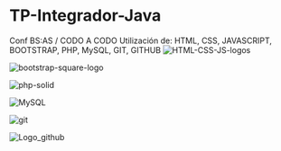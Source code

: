 # TP-Integrador-Java
Conf BS:AS / CODO A CODO
Utilización de: HTML, CSS, JAVASCRIPT, BOOTSTRAP, PHP, MySQL, GIT, GITHUB
![HTML-CSS-JS-logos](https://github.com/claumiranda/TP-Integrador-Java/assets/133828623/aefb205d-164b-415e-8391-b8f9b1187572)

![bootstrap-square-logo](https://github.com/claumiranda/TP-Integrador-Java/assets/133828623/1e1a1804-85f0-404b-8ef9-a12dd85269d4)

![php-solid](https://github.com/claumiranda/TP-Integrador-Java/assets/133828623/997b1b0f-ad4b-43ca-bb8b-1e4e3c2f2db4)

![MySQL](https://github.com/claumiranda/TP-Integrador-Java/assets/133828623/baddc5f3-d634-4c52-8977-b6b1fdc4a8ad)

![git](https://github.com/claumiranda/TP-Integrador-Java/assets/133828623/91fadefe-b091-4d4d-9846-f08e86420147)

![Logo_github](https://github.com/claumiranda/TP-Integrador-Java/assets/133828623/3aa1cbd1-813e-4a33-a0f4-9f47e757c7de)
